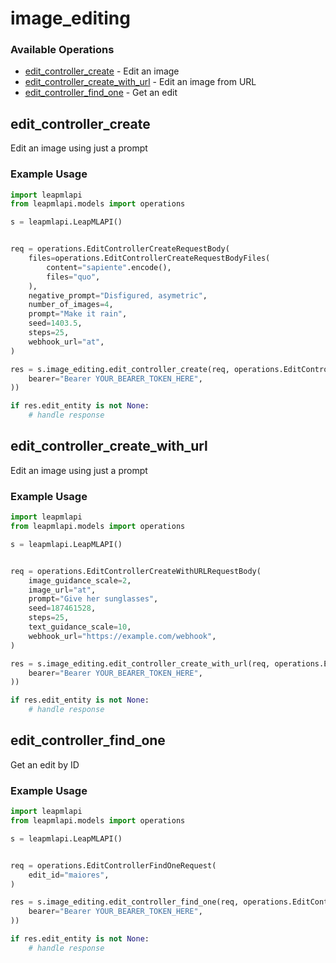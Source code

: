 # image_editing

### Available Operations

* [edit_controller_create](#edit_controller_create) - Edit an image
* [edit_controller_create_with_url](#edit_controller_create_with_url) - Edit an image from URL
* [edit_controller_find_one](#edit_controller_find_one) - Get an edit

## edit_controller_create

Edit an image using just a prompt

### Example Usage

```python
import leapmlapi
from leapmlapi.models import operations

s = leapmlapi.LeapMLAPI()


req = operations.EditControllerCreateRequestBody(
    files=operations.EditControllerCreateRequestBodyFiles(
        content="sapiente".encode(),
        files="quo",
    ),
    negative_prompt="Disfigured, asymetric",
    number_of_images=4,
    prompt="Make it rain",
    seed=1403.5,
    steps=25,
    webhook_url="at",
)

res = s.image_editing.edit_controller_create(req, operations.EditControllerCreateSecurity(
    bearer="Bearer YOUR_BEARER_TOKEN_HERE",
))

if res.edit_entity is not None:
    # handle response
```

## edit_controller_create_with_url

Edit an image using just a prompt

### Example Usage

```python
import leapmlapi
from leapmlapi.models import operations

s = leapmlapi.LeapMLAPI()


req = operations.EditControllerCreateWithURLRequestBody(
    image_guidance_scale=2,
    image_url="at",
    prompt="Give her sunglasses",
    seed=187461528,
    steps=25,
    text_guidance_scale=10,
    webhook_url="https://example.com/webhook",
)

res = s.image_editing.edit_controller_create_with_url(req, operations.EditControllerCreateWithURLSecurity(
    bearer="Bearer YOUR_BEARER_TOKEN_HERE",
))

if res.edit_entity is not None:
    # handle response
```

## edit_controller_find_one

Get an edit by ID

### Example Usage

```python
import leapmlapi
from leapmlapi.models import operations

s = leapmlapi.LeapMLAPI()


req = operations.EditControllerFindOneRequest(
    edit_id="maiores",
)

res = s.image_editing.edit_controller_find_one(req, operations.EditControllerFindOneSecurity(
    bearer="Bearer YOUR_BEARER_TOKEN_HERE",
))

if res.edit_entity is not None:
    # handle response
```

